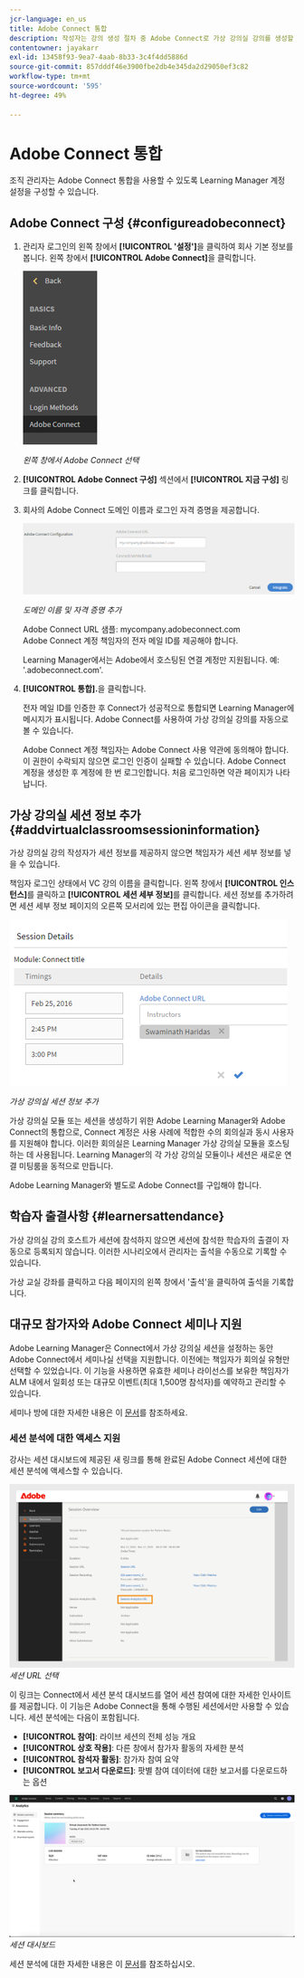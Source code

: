 ```yaml
---
jcr-language: en_us
title: Adobe Connect 통합
description: 작성자는 강의 생성 절차 중 Adobe Connect로 가상 강의실 강의를 생성할 수 있습니다. Learning Manager 계정에서 Adobe Connect를 허용하려면 조직의 관리자에게 문의하십시오.
contentowner: jayakarr
exl-id: 13458f93-9ea7-4aab-8b33-3c4f4dd5886d
source-git-commit: 857dddf46e3900fbe2db4e345da2d29050ef3c82
workflow-type: tm+mt
source-wordcount: '595'
ht-degree: 49%

---
```


# Adobe Connect 통합

조직 관리자는 Adobe Connect 통합을 사용할 수 있도록 Learning Manager 계정 설정을 구성할 수 있습니다.

## Adobe Connect 구성 {#configureadobeconnect}

1. 관리자 로그인의 왼쪽 창에서 **[!UICONTROL &#39;설정&#39;]**&#x200B;을 클릭하여 회사 기본 정보를 봅니다. 왼쪽 창에서 **[!UICONTROL Adobe Connect]**&#x200B;을 클릭합니다.

   ![](assets/left-pane.png)

   *왼쪽 창에서 Adobe Connect 선택*

1. **[!UICONTROL Adobe Connect 구성]** 섹션에서 **[!UICONTROL 지금 구성]** 링크를 클릭합니다.

   <!--![](assets/configure-now-connect.png)-->

1. 회사의 Adobe Connect 도메인 이름과 로그인 자격 증명을 제공합니다.

   ![](assets/adobeconnect-config.png)

   *도메인 이름 및 자격 증명 추가*

   Adobe Connect URL 샘플: mycompany.adobeconnect.com\
   Adobe Connect 계정 책임자의 전자 메일 ID를 제공해야 합니다.

   Learning Manager에서는 Adobe에서 호스팅된 연결 계정만 지원됩니다. 예: &#39;.adobeconnect.com&#39;.

1. **[!UICONTROL 통합].**&#x200B;을 클릭합니다.

   전자 메일 ID를 인증한 후 Connect가 성공적으로 통합되면 Learning Manager에 메시지가 표시됩니다. Adobe Connect를 사용하여 가상 강의실 강의를 자동으로 볼 수 있습니다.

   Adobe Connect 계정 책임자는 Adobe Connect 사용 약관에 동의해야 합니다. 이 권한이 수락되지 않으면 로그인 인증이 실패할 수 있습니다. Adobe Connect 계정을 생성한 후 계정에 한 번 로그인합니다. 처음 로그인하면 약관 페이지가 나타납니다.

   <!--![](assets/mail-confirmation.png)-->

## 가상 강의실 세션 정보 추가 {#addvirtualclassroomsessioninformation}

가상 강의실 강의 작성자가 세션 정보를 제공하지 않으면 책임자가 세션 세부 정보를 넣을 수 있습니다.

책임자 로그인 상태에서 VC 강의 이름을 클릭합니다. 왼쪽 창에서 **[!UICONTROL 인스턴스]**&#x200B;를 클릭하고 **[!UICONTROL 세션 세부 정보]**&#x200B;를 클릭합니다.  세션 정보를 추가하려면 세션 세부 정보 페이지의 오른쪽 모서리에 있는 편집 아이콘을 클릭합니다.

![](assets/session-creation-admin.png)

*가상 강의실 세션 정보 추가*

가상 강의실 모듈 또는 세션을 생성하기 위한 Adobe Learning Manager와 Adobe Connect의 통합으로, Connect 계정은 사용 사례에 적합한 수의 회의실과 동시 사용자를 지원해야 합니다. 이러한 회의실은 Learning Manager 가상 강의실 모듈을 호스팅하는 데 사용됩니다. Learning Manager의 각 가상 강의실 모듈이나 세션은 새로운 연결 미팅룸을 동적으로 만듭니다.

Adobe Learning Manager와 별도로 Adobe Connect를 구입해야 합니다.

## 학습자 출결사항 {#learnersattendance}

가상 강의실 강의 호스트가 세션에 참석하지 않으면 세션에 참석한 학습자의 출결이 자동으로 등록되지 않습니다. 이러한 시나리오에서 관리자는 출석을 수동으로 기록할 수 있습니다.

가상 교실 강좌를 클릭하고 다음 페이지의 왼쪽 창에서 &#39;출석&#39;을 클릭하여 출석을 기록합니다.

## 대규모 참가자와 Adobe Connect 세미나 지원

Adobe Learning Manager은 Connect에서 가상 강의실 세션을 설정하는 동안 Adobe Connect에서 세미나실 선택을 지원합니다. 이전에는 책임자가 회의실 유형만 선택할 수 있었습니다. 이 기능을 사용하면 유효한 세미나 라이선스를 보유한 책임자가 ALM 내에서 일회성 또는 대규모 이벤트(최대 1,500명 참석자)를 예약하고 관리할 수 있습니다.

세미나 방에 대한 자세한 내용은 이 [문서](https://helpx.adobe.com/adobe-connect/using/creating-seminars.html)를 참조하세요.

### 세션 분석에 대한 액세스 지원

강사는 세션 대시보드에 제공된 새 링크를 통해 완료된 Adobe Connect 세션에 대한 세션 분석에 액세스할 수 있습니다.

![](assets/adobe-connect-session-url.png)
_세션 URL 선택_

이 링크는 Connect에서 세션 분석 대시보드를 열어 세션 참여에 대한 자세한 인사이트를 제공합니다.
이 기능은 Adobe Connect을 통해 수행된 세션에서만 사용할 수 있습니다. 세션 분석에는 다음이 포함됩니다.

* **[!UICONTROL 참여]**: 라이브 세션의 전체 성능 개요
* **[!UICONTROL 상호 작용]**: 다른 창에서 참가자 활동의 자세한 분석
* **[!UICONTROL 참석자 활동]**: 참가자 참여 요약
* **[!UICONTROL 보고서 다운로드]**: 팟별 참여 데이터에 대한 보고서를 다운로드하는 옵션

![](assets/session-dashboard.png)
_세션 대시보드_

세션 분석에 대한 자세한 내용은 이 [문서](https://helpx.adobe.com/in/adobe-connect/using/session-dashboard.html)를 참조하십시오.
